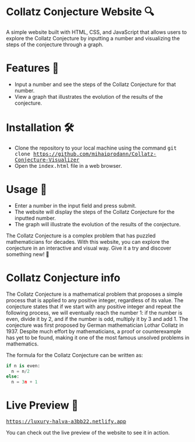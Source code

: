 # Collatz Conjecture Website 🔍

A simple website built with HTML, CSS, and JavaScript that allows users to explore the Collatz Conjecture by inputting a number and visualizing the steps of the conjecture through a graph.

# Features 🎉
* Input a number and see the steps of the Collatz Conjecture for that number.
* View a graph that illustrates the evolution of the results of the conjecture.

# Installation 🛠
* Clone the repository to your local machine using the command <kbd> git clone https://github.com/mihaiprodann/Collatz-Conjecture-Visualizer</kbd>
* Open the <kbd>index.html</kbd> file in a web browser.

# Usage 📲
* Enter a number in the input field and press submit.
* The website will display the steps of the Collatz Conjecture for the inputted number.
* The graph will illustrate the evolution of the results of the conjecture.

The Collatz Conjecture is a complex problem that has puzzled mathematicians for decades. With this website, you can explore the conjecture in an interactive and visual way. Give it a try and discover something new! 🚀

# Collatz Conjecture info

The Collatz Conjecture is a mathematical problem that proposes a simple process that is applied to any positive integer, regardless of its value. The conjecture states that if we start with any positive integer and repeat the following process, we will eventually reach the number 1: if the number is even, divide it by 2, and if the number is odd, multiply it by 3 and add 1. The conjecture was first proposed by German mathematician Lothar Collatz in 1937. Despite much effort by mathematicians, a proof or counterexample has yet to be found, making it one of the most famous unsolved problems in mathematics.

The formula for the Collatz Conjecture can be written as:
```python
if n is even: 
  n = n/2
else: 
  n = 3n + 1
```

# Live Preview 🔗
<kbd> https://luxury-halva-a3bb22.netlify.app </kbd>

You can check out the live preview of the website to see it in action.
